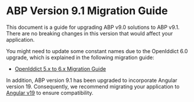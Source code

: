 # ABP Version 9.1 Migration Guide

This document is a guide for upgrading ABP v9.0 solutions to ABP v9.1. There are no breaking changes in this version that would affect your application. 

You might need to update some constant names due to the OpenIddict 6.0 upgrade, which is explained in the following migration guide:

- [OpenIddict 5.x to 6.x Migration Guide](./openiddict5-to-6.md)

In addition, ABP version 9.1 has been upgraded to incorporate Angular version 19. Consequently, we recommend migrating your application to [Angular v19](https://angular.dev/update-guide) to ensure compatibility.